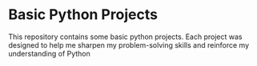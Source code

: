 # Basic Python Projects
This repository contains some basic python projects. Each project was designed to help me sharpen my problem-solving skills and reinforce my understanding of Python